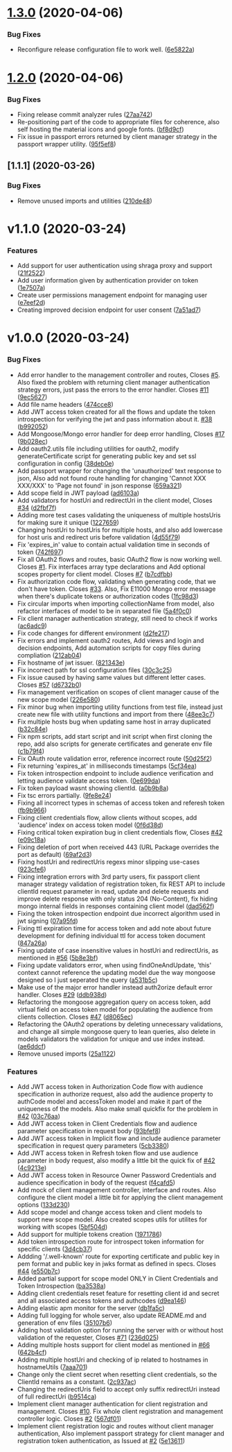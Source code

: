 # [1.3.0](https://github.com/rabiran/OSpike/compare/v1.2.0...v1.3.0) (2020-04-06)


### Bug Fixes

* Reconfigure release configuration file to work well. ([6e5822a](https://github.com/rabiran/OSpike/commit/6e5822a29d87b5ebcfc6dafe4b2616c0cfd01515))

# [1.2.0](https://github.com/rabiran/OSpike/compare/v1.1.1...v1.2.0) (2020-04-06)


### Bug Fixes

* Fixing release commit analyzer rules ([27aa742](https://github.com/rabiran/OSpike/commit/27aa742b8de5e53f5bb5df6a5f169ddc8fb1d1a1))
* Re-positioning part of the code to appropriate files for coherence, also
self hosting the material icons and google fonts. ([bf8d9cf](https://github.com/rabiran/OSpike/commit/95f5ef853095b22b35a410987ca2e502c9295f7d))
* Fix issue in passport errors returned by client manager strategy in the
passport wrapper utility. ([95f5ef8](https://github.com/rabiran/OSpike/commit/1eda535aa0c71d6b8dde188798037bae597fe7f3))

## [1.1.1] (2020-03-26)


### Bug Fixes

* Remove unused imports and utilities ([210de48](https://github.com/shakedmanes/authorization-server/commit/210de48fcc02688b6661481cfe4fcce37a49a06a))

# v1.1.0 (2020-03-24)


### Features

* Add support for user authentication using shraga proxy and support ([21f2522](https://github.com/shakedmanes/authorization-server/commit/21f252200ad2a1fd48dc917ae130f2eacdc8f9d9))
* Add user information given by authentication provider on token ([1e7507a](https://github.com/shakedmanes/authorization-server/commit/1e7507ae162ad1cc303611c1a2a51780a43aa4d3))
* Create user permissions management endpoint for managing user ([e7eef2d](https://github.com/shakedmanes/authorization-server/commit/e7eef2d99e0da11ce92668fc30044695051da481))
* Creating improved decision endpoint for user consent ([7a51ad7](https://github.com/shakedmanes/authorization-server/commit/7a51ad7eddd5c43b7be9ba1b6ddf89d5964fcb0d))


# v1.0.0 (2020-03-24)


### Bug Fixes

* Add error handler to the management controller and routes, Closes [#5](https://github.com/shakedmanes/authorization-server/issues/5). Also fixed the problem with returning client manager authentication strategy errors, just pass the errors to the error handler. Closes [#11](https://github.com/shakedmanes/authorization-server/issues/11) ([9ec5627](https://github.com/shakedmanes/authorization-server/commit/9ec5627f237f08de3a0a84df839b0cb3dd9aef10))
* Add file name headers ([474cce8](https://github.com/shakedmanes/authorization-server/commit/474cce857e6444f132c790e5b662447762313653))
* Add JWT access token created for all the flows and update the token introspection for verifying the jwt and pass information about it. [#38](https://github.com/shakedmanes/authorization-server/issues/38) ([b992052](https://github.com/shakedmanes/authorization-server/commit/b99205299a467e9a60a6b868c36bef8896070ee6))
* Add Mongoose/Mongo error handler for deep error handling, Closes [#17](https://github.com/shakedmanes/authorization-server/issues/17) ([9b028ec](https://github.com/shakedmanes/authorization-server/commit/9b028ec0f2d3da41d9f7453491c65b77cc52bd62))
* Add oauth2.utils file including utilities for oauth2, modify generateCertificate script for generating public key and set ssl configuration in config ([38deb0e](https://github.com/shakedmanes/authorization-server/commit/38deb0e3e06066e7a1824ec2d56669d0a41026f7))
* Add passport wrapper for changing the 'unauthorized' text response to json, Also add not found route handling for changing 'Cannot XXX XXX/XXX' to 'Page not found' in json response ([659a321](https://github.com/shakedmanes/authorization-server/commit/659a32108a0dbf00240443cc768469832ecc3423))
* Add scope field in JWT payload ([ad6103a](https://github.com/shakedmanes/authorization-server/commit/ad6103a9d04b6953361ce49757cf300fd98bdfdc))
* Add validators for hostUri and redirectUri in the client model, Closes [#34](https://github.com/shakedmanes/authorization-server/issues/34) ([d2fbf7f](https://github.com/shakedmanes/authorization-server/commit/d2fbf7ff1b88ae883008bb5d21d4ea5521a2ed44))
* Adding more test cases validating the uniqueness of multiple hostsUris for making sure it unique ([1227659](https://github.com/shakedmanes/authorization-server/commit/122765976989314d52d3136ea2111793acb84b5b))
* Changing hostUri to hostUris for multiple hosts, and also add lowercase for host uris and redirect uris before validation ([4d55f79](https://github.com/shakedmanes/authorization-server/commit/4d55f7901d0dc027851fc0681dd26aeb1bc2d295))
* Fix 'expires_in' value to contain actual validation time in seconds of token ([742f697](https://github.com/shakedmanes/authorization-server/commit/742f69798f17889ff6ebe33bd453ec55c2e93325))
* Fix all OAuth2 flows and routes, basic OAuth2 flow is now working well. Closes [#1](https://github.com/shakedmanes/authorization-server/issues/1). Fix interfaces array type declarations and Add optional scopes property for client model. Closes [#7](https://github.com/shakedmanes/authorization-server/issues/7) ([b7cdfbb](https://github.com/shakedmanes/authorization-server/commit/b7cdfbb6af239c3540f29357587a9264d0d91928))
* Fix authorization code flow, validating when generating code, that we don't have token. Closes [#33](https://github.com/shakedmanes/authorization-server/issues/33). Also, Fix E11000 Mongo error message when there's duplicate tokens or authorization codes ([1fc98d3](https://github.com/shakedmanes/authorization-server/commit/1fc98d349dffc92f7bc64b4b2486ffc3e321d073))
* Fix circular imports when importing collectionName from model, also refactor interfaces of model to be in separated file ([5a4f0c0](https://github.com/shakedmanes/authorization-server/commit/5a4f0c0f36b2015776f6c897456653f45f174410))
* Fix client manager authentication strategy, still need to check if works ([ac6adc9](https://github.com/shakedmanes/authorization-server/commit/ac6adc981693c633ce02a3ad99752831a2a49c87))
* Fix code changes for different environment ([d2fe217](https://github.com/shakedmanes/authorization-server/commit/d2fe21735a1f3a4b8ce318c1e16012f4e708dae7))
* Fix errors and implement oauth2 routes, Add views and login and decision endpoints, Add automation scripts for copy files during compliation ([212ab04](https://github.com/shakedmanes/authorization-server/commit/212ab047376b4e96baa683919f485cdd445e0611))
* Fix hostname of jwt issuer. ([821343e](https://github.com/shakedmanes/authorization-server/commit/821343ee6706ac6132cd3ee19a744f5fab57351a))
* Fix incorrect path for ssl configuration files ([30c3c25](https://github.com/shakedmanes/authorization-server/commit/30c3c257f2ba3a25bc36abdcc36d00af78751e3c))
* Fix issue caused by having same values but different letter cases. Closes [#57](https://github.com/shakedmanes/authorization-server/issues/57) ([d6732b0](https://github.com/shakedmanes/authorization-server/commit/d6732b014dbf44c90d2254b871a4c2f1dbcb16db))
* Fix management verification on scopes of client manager cause of the new scope model ([226e580](https://github.com/shakedmanes/authorization-server/commit/226e580ebed9d8750af1fa1564cbc79614c92e74))
* Fix minor bug when importing utility functions from test file, instead just create new file with utility functions and import from there ([48ee3c7](https://github.com/shakedmanes/authorization-server/commit/48ee3c7b58f678b415858b521e7c77c614dc2afd))
* Fix multiple hosts bug when updating same host in array duplicated ([b32c84e](https://github.com/shakedmanes/authorization-server/commit/b32c84ea72abeb3fec8b784f35b8036f9f0d1503))
* Fix npm scripts, add start script and init script when first cloning the repo, add also scripts for generate certificates and generate env file ([c1b79f4](https://github.com/shakedmanes/authorization-server/commit/c1b79f43235775b6d7dbec141ee1c73686326ecd))
* Fix OAuth route validation error, reference incorrect route ([50d25f2](https://github.com/shakedmanes/authorization-server/commit/50d25f2e59942fbfc440921272fccdb4d9387759))
* Fix returning 'expires_at' in milliseconds timestamps ([5cf34ea](https://github.com/shakedmanes/authorization-server/commit/5cf34ea16461ba35ad8a895fba8e5bc71b6c5b8e))
* Fix token introspection endpoint to include audience verification and letting audience validate access token. ([0e699da](https://github.com/shakedmanes/authorization-server/commit/0e699dad26ea193bce7c138aa61d1c5032b69527))
* Fix token payload wasnt showing clientId. ([a0b9b8a](https://github.com/shakedmanes/authorization-server/commit/a0b9b8a51f25e23f585a7d2cb348901a8ef3908c))
* Fix tsc errors partially. ([9fe8e24](https://github.com/shakedmanes/authorization-server/commit/9fe8e2406fec9dcd3262d72e1b7b4433b6748263))
* Fixing all incorrect types in schemas of access token and referesh token ([fb9b966](https://github.com/shakedmanes/authorization-server/commit/fb9b966642f275bf494c105208aa1ee46c16d93e))
* Fixing client credentials flow, allow clients without scopes, add 'audience' index on access token model ([0f6d38d](https://github.com/shakedmanes/authorization-server/commit/0f6d38d56e4e7240a507c6273dd896103a83aafd))
* Fixing critical token expiration bug in client credentials flow, Closes [#42](https://github.com/shakedmanes/authorization-server/issues/42) ([e09c18a](https://github.com/shakedmanes/authorization-server/commit/e09c18abf286be806c43d017af46e2b6b3bb74b8))
* Fixing deletion of port when received 443 (URL Package overrides the port as default) ([69af2d3](https://github.com/shakedmanes/authorization-server/commit/69af2d376d91dd121de01ada2c4e885ce9d4f15e))
* Fixing hostUri and redirectUris regexs minor slipping use-cases ([923cfe6](https://github.com/shakedmanes/authorization-server/commit/923cfe61deb867dc24eae9aa21c0848d0272386f))
* Fixing integration errors with 3rd party users, fix passport client manager strategy validation of registration token, fix REST API to include clientId request parameter in read, update and delete requests and improve delete response with only status 204 (No-Content), fix hiding mongo internal fields in responses containing client model ([dad562f](https://github.com/shakedmanes/authorization-server/commit/dad562f332692afb44fbc9cd027e7c16f805f09f))
* Fixing the token introspection endpoint due incorrect algorithm used in jwt signing ([07a95fd](https://github.com/shakedmanes/authorization-server/commit/07a95fd18e669a09f8de5a3409ef828a5849ae08))
* Fixing ttl expiration time for access token and add note about future development for defining individual ttl for access token document ([847a26a](https://github.com/shakedmanes/authorization-server/commit/847a26a2ce0f55304a972a64ca6b19cff30ef9f1))
* Fixing update of case insensitive values in hostUri and redirectUris, as mentioned in [#56](https://github.com/shakedmanes/authorization-server/issues/56) ([5b8e3bf](https://github.com/shakedmanes/authorization-server/commit/5b8e3bfdf1a3473999e7ba370724a5dd83b521f5))
* Fixing update validators error, when using findOneAndUpdate, 'this' context cannot reference the updating model due the way mongoose designed so I just seperated the query ([a531b5c](https://github.com/shakedmanes/authorization-server/commit/a531b5ce93d6fe2625bcbf4e81d89af18b98a08a))
* Make use of the major error handler instead auth2orize default error handler. Closes [#29](https://github.com/shakedmanes/authorization-server/issues/29) ([ddb938d](https://github.com/shakedmanes/authorization-server/commit/ddb938dc03b130016a70811ac3fdc582e6bb1969))
* Refactoring the mongoose aggregation query on access token, add virtual field on access token model for populating the audience from clients collection. Closes [#47](https://github.com/shakedmanes/authorization-server/issues/47) ([d8065ec](https://github.com/shakedmanes/authorization-server/commit/d8065ecc1f898007eaa1c38b31793545afdae8d9))
* Refactoring the OAuth2 operations by deleting unnecessary validations, and change all simple mongoose query to lean queries, also delete in models validators the validation for unique and use index instead. ([ae6ddcf](https://github.com/shakedmanes/authorization-server/commit/ae6ddcf7a6641d21f383fce0082d5ce335ac836f))
* Remove unused imports ([25a1122](https://github.com/shakedmanes/authorization-server/commit/25a1122f03faebc4cd59fcaa4f01eb3b5c0bc17f))


### Features

* Add JWT access token in Authorization Code flow with audience specification in authorize request, also add the audience property to authCode model and accessToken model and make it part of the uniqueness of the models. Also make small quickfix for the problem in [#42](https://github.com/shakedmanes/authorization-server/issues/42) ([03c76aa](https://github.com/shakedmanes/authorization-server/commit/03c76aa1bda82995706778fcfb55efe5e84aa207))
* Add JWT access token in Client Credentials flow and audience parameter specification in request body ([93bfef8](https://github.com/shakedmanes/authorization-server/commit/93bfef8ed5d88c71ca398bb575180e3474a13341))
* Add JWT access token in Implicit flow and include audience parameter specification in request query parameters ([5cb3380](https://github.com/shakedmanes/authorization-server/commit/5cb338021314543c50f1fa3c62bb2ce0a32fc68f))
* Add JWT access token in Refresh token flow and use audience parameter in body request, also modify a little bit the quick fix of [#42](https://github.com/shakedmanes/authorization-server/issues/42) ([4c9213e](https://github.com/shakedmanes/authorization-server/commit/4c9213e8a406840f4a5a5ce0dd9c14ddec8b675c))
* Add JWT access token in Resource Owner Password Credentials and audience specification in body of the request ([f4cafd5](https://github.com/shakedmanes/authorization-server/commit/f4cafd5edc2dd1c1c7c3860e86b0d0e13d600809))
* Add mock of client management controller, interface and routes. Also configure the client model a little bit for applying the client management options ([133d230](https://github.com/shakedmanes/authorization-server/commit/133d23001c854fa2a6cd8cef33b713ca399acc0b))
* Add scope model and change access token and client models to support new scope model. Also created scopes utils for utilites for working with scopes ([5bf504d](https://github.com/shakedmanes/authorization-server/commit/5bf504da96f4424109f539a091e358962cd381d1))
* Add support for multiple tokens creation ([1971786](https://github.com/shakedmanes/authorization-server/commit/197178619900386eaa0ffa097166d6648593d2fa))
* Add token introspection route for introspect token information for specific clients ([3d4cb37](https://github.com/shakedmanes/authorization-server/commit/3d4cb374982d6c2554be7ae2c05447c7aae23d75))
* Addding '/.well-known' route for exporting certificate and public key in pem format and public key in jwks format as defined in specs. Closes [#44](https://github.com/shakedmanes/authorization-server/issues/44) ([e550b7c](https://github.com/shakedmanes/authorization-server/commit/e550b7c1f8e764a1b86db298dfcab9e61ad2c9e5))
* Added partial support for scope model ONLY in Client Credentials and Token Introspection ([ba3538a](https://github.com/shakedmanes/authorization-server/commit/ba3538a45d30a825135652121b7e8c0e448e3297))
* Adding client credentials reset feature for resetting client id and secret and all associated access tokens and authcodes ([d9ea146](https://github.com/shakedmanes/authorization-server/commit/d9ea146a881df9dc3d6e613f6b1bfa529ba6f271))
* Adding elastic apm monitor for the server ([db1fa5c](https://github.com/shakedmanes/authorization-server/commit/db1fa5c17fc20a4c9fd0d2e8ea2b9eb13edf2e84))
* Adding full logging for whole server, also update README.md and generation of env files ([35107b6](https://github.com/shakedmanes/authorization-server/commit/35107b6a8685d8c60a2b34ae50745ba5dff1f5e5))
* Adding host validation option for running the server with or without host validation of the requester, Closes [#71](https://github.com/shakedmanes/authorization-server/issues/71) ([236d025](https://github.com/shakedmanes/authorization-server/commit/236d025dddca9a50ce75ced9584caebdd31d50e0))
* Adding multiple hosts support for client model as mentioned in [#66](https://github.com/shakedmanes/authorization-server/issues/66) ([642b4cf](https://github.com/shakedmanes/authorization-server/commit/642b4cf121b9e9eb16ec19b57c8c7d8483f1c200))
* Adding multiple hostUri and checking of ip related to hostnames in hostnameUtils ([7aaa701](https://github.com/shakedmanes/authorization-server/commit/7aaa70182d112e71d3fbc1a56cf34390ee7fb973))
* Change only the client secret when resetting client credentials, so the ClientId remains as a constant. ([2c937ac](https://github.com/shakedmanes/authorization-server/commit/2c937ac6e58e3ca1fb255b62ecdffef08cdfb1de))
* Changing the redirectUris field to accept only suffix redirectUri instead of full redirectUri ([b9514ca](https://github.com/shakedmanes/authorization-server/commit/b9514ca5d2d0e43bfdb05df7bb523a73a5e46f20))
* Implement client manager authentication for client registration and management. Closes [#10](https://github.com/shakedmanes/authorization-server/issues/10). Fix whole client registration and management controller logic. Closes [#2](https://github.com/shakedmanes/authorization-server/issues/2) ([567df01](https://github.com/shakedmanes/authorization-server/commit/567df01ed70257822e2e15501d1776377f24cd1e))
* Implement client registration logic and routes without client manager authentication, Also implement passport strategy for client manager and registration token authentication, as Issued at [#2](https://github.com/shakedmanes/authorization-server/issues/2) ([5e13611](https://github.com/shakedmanes/authorization-server/commit/5e13611312ab00f849f630cea11bd227d2cd5ebd))
